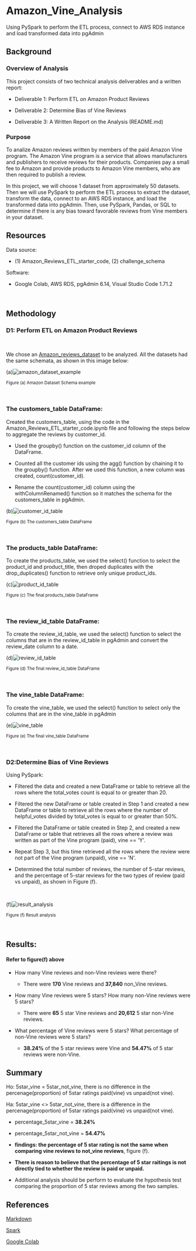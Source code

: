 # Amazon_Vine_Analysis
Using PySpark to perform the ETL process, connect to AWS RDS instance and load transformed data into pgAdmin

## Background

### Overview of Analysis

This project consists of two technical analysis deliverables and a written report:

- Deliverable 1: Perform ETL on Amazon Product Reviews

- Deliverable 2: Determine Bias of Vine Reviews

- Deliverable 3: A Written Report on the Analysis (README.md)


### Purpose

To analize Amazon reviews written by members of the paid Amazon Vine program. The Amazon Vine program is a service that allows manufacturers and publishers to receive reviews for their products. Companies pay a small fee to Amazon and provide products to Amazon Vine members, who are then required to publish a review.

In this project, we will choose 1 dataset from approximately 50 datasets. Then we will use PySpark to perform the ETL process to extract the dataset, transform the data, connect to an AWS RDS instance, and load the transformed data into pgAdmin. Then, use PySpark, Pandas, or SQL to determine if there is any bias toward favorable reviews from Vine members in your dataset. 

## Resources

Data source:

- (1) Amazon_Reviews_ETL_starter_code, (2) challenge_schema

Software:

- Google Colab, AWS RDS, pgAdmin 6.14, Visual Studio Code 1.71.2
 
<br/>

## Methodology

### D1: Perform ETL on Amazon Product Reviews

<br/>

We chose an [Amazon_reviews_dataset](https://s3.amazonaws.com/amazon-reviews-pds/tsv/index.txt) to be analyzed. All the datasets had the same schemata, as shown in this image below:

(a)![amazon_dataset_example](./Images/amazon_dataset_example.png)
 
<sub> Figure (a) Amazon Dataset Schema example

<br/>

### The customers_table DataFrame:

Created the customers_table, using the code in the Amazon_Reviews_ETL_starter_code.ipynb file and following the steps below to aggregate the reviews by customer_id.

- Used the groupby() function on the customer_id column of the DataFrame.

- Counted all the customer ids using the agg() function by chaining it to the groupby() function. After we used this function, a new column was created, count(customer_id).

- Rename the count(customer_id) column using the withColumnRenamed() function so it matches the schema for the customers_table in pgAdmin.


(b)![customer_id_table](./Images/customer_id_table.png)
 
<sub> Figure (b) The customers_table DataFrame

<br/>

### The products_table DataFrame:

To create the products_table, we used the select() function to select the product_id and product_title, then droped duplicates with the drop_duplicates() function to retrieve only unique product_ids.


(c)![product_id_table](./Images/product_id_table.png)
 
<sub> Figure (c) The final products_table DataFrame

<br/>

### The review_id_table DataFrame:

To create the review_id_table, we used the select() function to select the columns that are in the review_id_table in pgAdmin and convert the review_date column to a date.


(d)![review_id_table](./Images/review_id_table.png)
 
<sub> Figure (d) The final review_id_table DataFrame

<br/>

### The vine_table DataFrame:

To create the vine_table, we used the select() function to select only the columns that are in the vine_table in pgAdmin


(e)![vine_table](./Images/vine_table.png)
 
<sub> Figure (e) The final vine_table DataFrame

<br/>

### D2:Determine Bias of Vine Reviews

Using PySpark:

- Filtered the data and created a new DataFrame or table to retrieve all the rows where the total_votes count is equal to or greater than 20.

- Filtered the new DataFrame or table created in Step 1 and created a new DataFrame or table to retrieve all the rows where the number of helpful_votes divided by total_votes is equal to or greater than 50%.

- Filtered the DataFrame or table created in Step 2, and created a new DataFrame or table that retrieves all the rows where a review was written as part of the Vine program (paid), vine == 'Y'.

- Repeat Step 3, but this time retrieved all the rows where the review were not part of the Vine program (unpaid), vine == 'N'.

- Determined the total number of reviews, the number of 5-star reviews, and the percentage of 5-star reviews for the two types of review (paid vs unpaid), as shown in Figure (f).

<br/>

(f)![result_analysis](./Images/result_analysis.png)
 
<sub> Figure (f) Result analysis

<br/>


## Results:
#### Refer to figure(f) above

- How many Vine reviews and non-Vine reviews were there?

    - There were **170** Vine reviews and **37,840** non_Vine reviews.

- How many Vine reviews were 5 stars? How many non-Vine reviews were 5 stars?

    - There were **65** 5 star Vine reviews and **20,612** 5 star non-Vine reviews.

- What percentage of Vine reviews were 5 stars? What percentage of non-Vine reviews were 5 stars?

    - **38.24%** of the 5 star reviews were Vine and **54.47%** of 5 star reviews were non-Vine.


## Summary

Ho: 5star_vine = 5star_not_vine, there is no difference in the percenage(proportion) of 5star ratings paid(vine) vs unpaid(not vine).

Ha: 5star_vine <> 5star_not_vine, there is a difference in the percenage(proportion) of 5star ratings paid(vine) vs unpaid(not vine).

- percentage_5star_vine = **38.24%**
 
- percentage_5star_not_vine = **54.47%**
 
- **findings: the percentage of 5 star rating is not the same when comparing vine reviews to not_vine reviews**, figure (f).
 
- **There is reason to believe that the percentage of 5 star raitings is not directly tied to whether the review is paid or unpaid.**
 
- Additional analysis should be perform to evaluate the hypothesis test comparing the proportion of 5 star reviews among the two samples.


## References

[Markdown](https://docs.github.com/en/get-started/writing-on-github/getting-started-with-writing-and-formatting-on-github/basic-writing-and-formatting-syntax)

[Spark](https://downloads.apache.org/spark/)
 
[Google Colab](https://colab.research.google.com/github/jakevdp/PythonDataScienceHandbook/blob/master/notebooks/01.01-Help-And-Documentation.ipynb)

